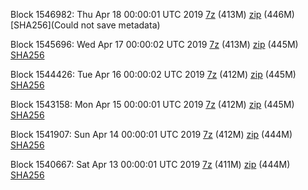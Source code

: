 Block 1546982: Thu Apr 18 00:00:01 UTC 2019 [7z]() (413M) [zip]() (446M) [SHA256](Could not save metadata)

Block 1545696: Wed Apr 17 00:00:02 UTC 2019 [7z](https://transfer.sh/10PqK0/bootstrap.dat.20190417.7z) (413M) [zip](https://transfer.sh/gJniT/bootstrap.dat.20190417.zip) (445M) [SHA256](https://transfer.sh/12tNzO/sha256.txt)

Block 1544426: Tue Apr 16 00:00:02 UTC 2019 [7z](https://transfer.sh/5qVIM/bootstrap.dat.20190416.7z) (412M) [zip](https://transfer.sh/hZHw7/bootstrap.dat.20190416.zip) (445M) [SHA256](https://transfer.sh/3f3v1/sha256.txt)

Block 1543158: Mon Apr 15 00:00:01 UTC 2019 [7z](https://transfer.sh/Sp79n/bootstrap.dat.20190415.7z) (412M) [zip](https://transfer.sh/FD5uh/bootstrap.dat.20190415.zip) (445M) [SHA256](https://transfer.sh/XmYyO/sha256.txt)

Block 1541907: Sun Apr 14 00:00:01 UTC 2019 [7z](https://transfer.sh/Nzj4v/bootstrap.dat.20190414.7z) (412M) [zip](https://transfer.sh/dBPey/bootstrap.dat.20190414.zip) (444M) [SHA256](https://transfer.sh/Nsxm2/sha256.txt)

Block 1540667: Sat Apr 13 00:00:01 UTC 2019 [7z](https://transfer.sh/Zf32X/bootstrap.dat.20190413.7z) (411M) [zip](https://transfer.sh/32uMY/bootstrap.dat.20190413.zip) (444M) [SHA256](https://transfer.sh/PqVKI/sha256.txt)

